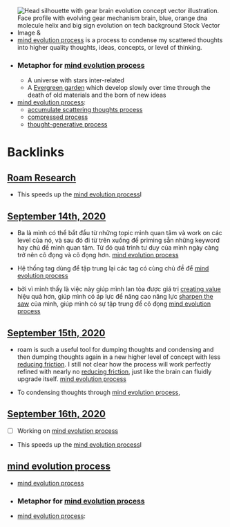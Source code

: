 - ![Head silhouette with gear brain evolution concept vector illustration. Face  profile with evolving gear mechanism brain, blue, orange dna molecule helix  and big sign evolution on tech background Stock Vector Image &](https://c8.alamy.com/comp/T3YD3A/head-silhouette-with-gear-brain-evolution-concept-vector-illustration-face-profile-with-evolving-gear-mechanism-brain-blue-orange-dna-molecule-helix-and-big-sign-evolution-on-tech-background-T3YD3A.jpg)
- [mind evolution process](<mind evolution process.md>) is a process to condense my scattered thoughts into higher quality thoughts, ideas, concepts, or level of thinking.
- ### Metaphor for [mind evolution process](<mind evolution process.md>) 
    - A universe with stars inter-related
    - A [Evergreen garden](<Evergreen garden.md>) which develop slowly over time through the death of old materials and the born of new ideas 
- [mind evolution process](<mind evolution process.md>):
    - [accumulate scattering thoughts process](<accumulate scattering thoughts process.md>)
    - [compressed process](<compressed process.md>)
    - [thought-generative process](<thought-generative process.md>)

# Backlinks
## [Roam Research](<Roam Research.md>)
- This speeds up the [mind evolution process](<mind evolution process.md>)I

## [September 14th, 2020](<September 14th, 2020.md>)
- Ba là mình có thể bắt đầu từ những topic mình quan tâm và work on các level của nó, và sau đó đi từ trên xuống để priming sẵn những keyword hay chủ đề mình quan tâm. Từ đó quá trình tư duy của mình ngày càng trở nên cô đọng và cô đọng hơn. [mind evolution process](<mind evolution process.md>)

- Hệ thống tag dùng để tập trung lại các tag có cùng chủ đề để [mind evolution process](<mind evolution process.md>)

- bởi vì mình thấy là việc này giúp mình lan tỏa được giá trị [creating value](<creating value.md>) hiệu quả hơn, giúp mình có áp lực để nâng cao năng lực [sharpen the saw](<sharpen the saw.md>) của mình, giúp mình có sự tập trung để cô đọng [mind evolution process](<mind evolution process.md>)

## [September 15th, 2020](<September 15th, 2020.md>)
- roam is such a useful tool for dumping thoughts and condensing and then dumping thoughts again in a new higher level of concept with less [reducing friction](<reducing friction.md>). I still not clear how the process will work perfectly refined with nearly no [reducing friction](<reducing friction.md>), just like the brain can fluidly upgrade itself. [mind evolution process](<mind evolution process.md>)

- To condensing thoughts through [mind evolution process](<mind evolution process.md>),

## [September 16th, 2020](<September 16th, 2020.md>)
- [ ] Working on [mind evolution process](<mind evolution process.md>)

- This speeds up the [mind evolution process](<mind evolution process.md>)I

## [mind evolution process](<mind evolution process.md>)
- [mind evolution process](<mind evolution process.md>)

- ### Metaphor for [mind evolution process](<mind evolution process.md>)

- [mind evolution process](<mind evolution process.md>):

